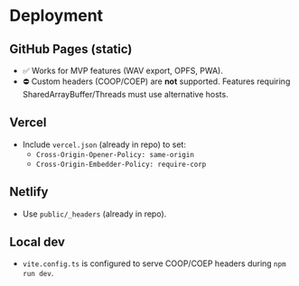 # Deployment

## GitHub Pages (static)
- ✅ Works for MVP features (WAV export, OPFS, PWA).
- ⛔ Custom headers (COOP/COEP) are **not** supported. Features requiring SharedArrayBuffer/Threads must use alternative hosts.

## Vercel
- Include `vercel.json` (already in repo) to set:
  - `Cross-Origin-Opener-Policy: same-origin`
  - `Cross-Origin-Embedder-Policy: require-corp`

## Netlify
- Use `public/_headers` (already in repo).

## Local dev
- `vite.config.ts` is configured to serve COOP/COEP headers during `npm run dev`.
